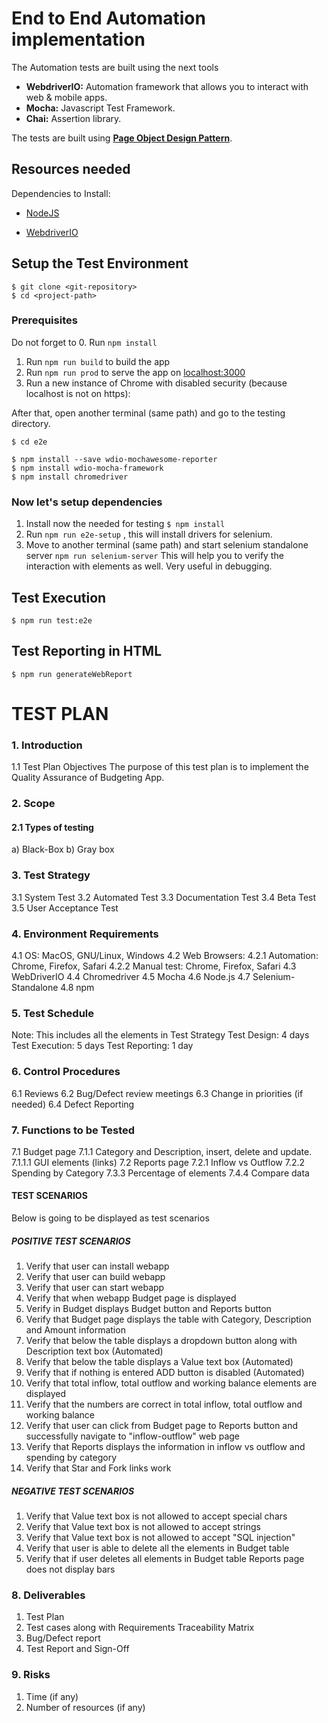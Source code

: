 # End to End Automation implementation

The Automation tests are built using the next tools

* **WebdriverIO:** Automation framework that allows you to interact with web & mobile apps.
* **Mocha:** Javascript Test Framework.
* **Chai:** Assertion library.

The tests are built using **[Page Object Design Pattern](https://martinfowler.com/bliki/PageObject.html)**.


## Resources needed

Dependencies to Install:

* [NodeJS](https://nodejs.org/en/download/)

* [WebdriverIO](http://webdriver.io/)

## Setup the Test Environment

```
$ git clone <git-repository>
$ cd <project-path>
```
### Prerequisites
Do not forget to
0. Run `npm install`
1.  Run `npm run build` to build the app
2.  Run `npm run prod` to serve the app on [localhost:3000](http://localhost:3000)
3.  Run a new instance of Chrome with disabled security (because localhost is not on https):

After that, open another terminal (same path) and go to the testing directory.

`$ cd e2e`

```
$ npm install --save wdio-mochawesome-reporter
$ npm install wdio-mocha-framework
$ npm install chromedriver
```
### Now let's setup dependencies
1. Install now the needed for testing `$ npm install`
2. Run `npm run e2e-setup` , this will install drivers for selenium.
3. Move to another terminal (same path) and start selenium standalone server `npm run selenium-server` This will help you to verify the interaction with elements as well. Very useful in debugging.

## Test Execution
`$ npm run test:e2e`
## Test Reporting in HTML
`$ npm run generateWebReport`

# TEST PLAN

### 1. Introduction
1.1 Test Plan Objectives
The purpose of this test plan is to implement the Quality Assurance of Budgeting App.

### 2. Scope
#### 2.1 Types of testing
a) Black-Box
b) Gray box

### 3. Test Strategy
3.1 System Test
3.2 Automated Test
3.3 Documentation Test
3.4 Beta Test
3.5 User Acceptance Test

### 4. Environment Requirements
4.1 OS: MacOS, GNU/Linux, Windows
4.2 Web Browsers:
  4.2.1 Automation: Chrome, Firefox, Safari
  4.2.2 Manual test: Chrome, Firefox, Safari
4.3 WebDriverIO
4.4 Chromedriver
4.5 Mocha
4.6 Node.js
4.7 Selenium-Standalone
4.8 npm

### 5. Test Schedule
Note: This includes all the elements in Test Strategy
Test Design: 4 days
Test Execution: 5 days 
Test Reporting: 1 day

### 6. Control Procedures
6.1 Reviews
6.2 Bug/Defect review meetings
6.3 Change in priorities (if needed)
6.4 Defect Reporting

### 7. Functions to be Tested
7.1 Budget page
  7.1.1 Category and Description, insert, delete and update.
  7.1.1.1 GUI elements (links)
7.2 Reports page
  7.2.1 Inflow vs Outflow
  7.2.2 Spending by Category
  7.3.3 Percentage of elements
  7.4.4 Compare data

#### TEST SCENARIOS
Below is going to be displayed as test scenarios

##### POSITIVE TEST SCENARIOS
1. Verify that user can install webapp
2. Verify that user can build webapp
3. Verify that user can start webapp
4. Verify that when webapp Budget page is displayed
5. Verify in Budget displays Budget button and Reports button
6. Verify that Budget page displays the table with Category, Description and Amount information
7. Verify that below the table displays a dropdown button along with Description text box (Automated)
8. Verify that below the table displays a Value text box (Automated)
8. Verify that if nothing is entered ADD button is disabled (Automated)
9. Verify that total inflow, total outflow and working balance elements are displayed
10. Verify that the numbers are correct in total inflow, total outflow and working balance
11. Verify that user can click from Budget page to Reports button and successfully navigate to "inflow-outflow" web page
12. Verify that Reports displays the information in inflow vs outflow and spending by category
13. Verify that Star and Fork links work

##### NEGATIVE TEST SCENARIOS
1. Verify that Value text box is not allowed to accept special chars
2. Verify that Value text box is not allowed to accept strings
3. Verify that Value text box is not allowed to accept "SQL injection"
4. Verify that user is able to delete all the elements in Budget table
5. Verify that if user deletes all elements in Budget table Reports page does not display bars


### 8. Deliverables 
1. Test Plan
2. Test cases along with Requirements Traceability Matrix
3. Bug/Defect report
4. Test Report and Sign-Off

### 9. Risks
1. Time (if any)
2. Number of resources (if any)
